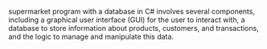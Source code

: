  supermarket program with a database in C# involves several components, including a graphical user interface (GUI) for the user to interact with, a database to store information about products, customers, and transactions, and the logic to manage and manipulate this data.
